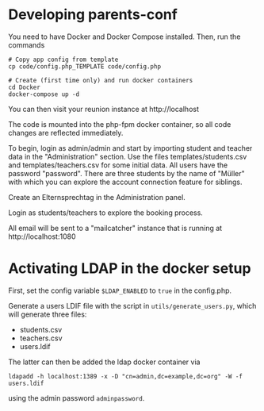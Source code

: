 # Developing parents-conf

You need to have Docker and Docker Compose installed. Then, run the commands

```
# Copy app config from template
cp code/config.php_TEMPLATE code/config.php

# Create (first time only) and run docker containers
cd Docker
docker-compose up -d
```

You can then visit your reunion instance at http://localhost

The code is mounted into the php-fpm docker container, so all code changes are reflected immediately.

To begin, login as admin/admin and start by importing student and teacher data in the "Administration" section. Use the files templates/students.csv and templates/teachers.csv for some initial data.
All users have the password "password". There are three students by the name of "Müller" with which you can explore the account connection feature for siblings.

Create an Elternsprechtag in the Administration panel.

Login as students/teachers to explore the booking process.

All email will be sent to a "mailcatcher" instance that is running at http://localhost:1080

# Activating LDAP in the docker setup

First, set the config variable `$LDAP_ENABLED` to `true` in the config.php.

Generate a users LDIF file with the script in `utils/generate_users.py`, which will generate three files:

- students.csv
- teachers.csv
- users.ldif

The latter can then be added the ldap docker container via

```
ldapadd -h localhost:1389 -x -D "cn=admin,dc=example,dc=org" -W -f users.ldif
```

using the admin password `adminpassword`.

